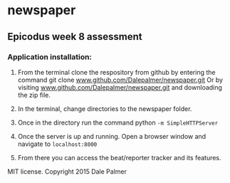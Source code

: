 # newspaper
## Epicodus week 8 assessment

### Application installation:

1. From the terminal clone the respository from github by entering the command git clone www.github.com/Dalepalmer/newspaper.git Or by visiting www.github.com/Dalepalmer/newspaper.git and downloading the zip file.

2. In the terminal, change directories to the newspaper folder.

3. Once in the directory run the command python `-m SimpleHTTPServer`

4. Once the server is up and running. Open a browser window and navigate to `localhost:8000`

5. From there you can access the beat/reporter tracker and its features.

MIT license. Copyright 2015 Dale Palmer
